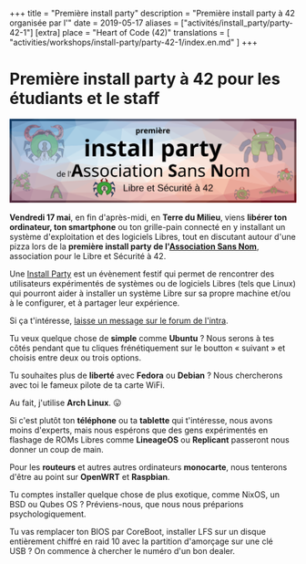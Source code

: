 +++
title = "Première install party"
description = "Première install party à 42 organisée par l'"
date = 2019-05-17
aliases = ["activités/install_party/party-42-1"]
[extra]
place = "Heart of Code (42)"
translations = [
    "activities/workshops/install-party/party-42-1/index.en.md"
]
+++

# Première install party à 42 pour les étudiants et le staff

![Première Install Party de l'Association Sans Nom](header_install_party.svg)

**Vendredi 17 mai**, en fin d'après-midi, en **Terre du Milieu**, viens
**libérer ton ordinateur, ton smartphone** ou ton grille-pain connecté en y
installant un système d'exploitation et des logiciels Libres, tout en discutant
autour d'une pizza lors de la **première install party de l'[Association Sans
Nom](https://sansnom.org/)**, association pour le Libre et Sécurité à 42.

Une [Install Party](@/activities/workshops/install-party/_index.md) est un
évènement festif qui permet de rencontrer des utilisateurs expérimentés de
systèmes ou de logiciels Libres (tels que Linux) qui pourront aider à installer
un système Libre sur sa propre machine et/ou à le configurer, et à partager
leur expérience.

Si ça t'intéresse, [laisse un message sur le forum de
l'intra](https://forum.intra.42.fr/topics/20822/messages).

Tu veux quelque chose de **simple** comme **Ubuntu** ?
Nous serons à tes côtés pendant que tu cliques frénétiquement sur le boutton
« suivant » et choisis entre deux ou trois options.

Tu souhaites plus de **liberté** avec **Fedora** ou **Debian** ?
Nous chercherons avec toi le fameux pilote de ta carte WiFi.

Au fait, j'utilise **Arch Linux**. 😛

Si c'est plutôt ton **téléphone** ou ta **tablette** qui t'intéresse, nous
avons moins d'experts, mais nous espérons que des gens expérimentés en flashage
de ROMs Libres comme **LineageOS** ou **Replicant** passeront nous donner un
coup de main.

Pour les **routeurs** et autres autres ordinateurs **monocarte**, nous
tenterons d'être au point sur **OpenWRT** et **Raspbian**.

Tu comptes installer quelque chose de plus exotique, comme NixOS, un BSD ou
Qubes OS ?
Préviens-nous, que nous nous préparions psychologiquement.

Tu vas remplacer ton BIOS par CoreBoot, installer LFS sur un disque entièrement
chiffré en raid 10 avec la partition d'amorçage sur une clé USB ?
On commence à chercher le numéro d'un bon dealer.
